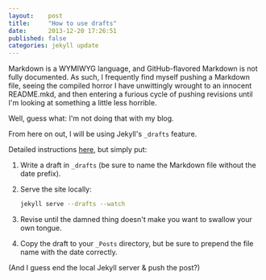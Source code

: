 ```yaml
---
layout:    post
title:     "How to use drafts"
date:      2013-12-20 17:26:51
published: false
categories: jekyll update
---
```


Markdown is a WYMIWYG language, and GitHub-flavored Markdown is not fully documented. As such, I frequently find myself pushing a Markdown file, seeing the compiled horror I have unwittingly wrought to an innocent README.mkd, and then entering a furious cycle of pushing revisions until I'm looking at something a little less horrible.

Well, guess what: I'm not doing that with my blog.

From here on out, I will be using Jekyll's `_drafts` feature.

Detailed instructions [here](http://jekyllrb.com/docs/drafts/), but simply put:

1.	Write a draft in `_drafts` (be sure to name the Markdown file without the date prefix).
2.	Serve the site locally:

	```bash
	jekyll serve --drafts --watch
	```
3.	Revise until the damned thing doesn't make you want to swallow your own tongue.
4.	Copy the draft to your `_Posts` directory, but be sure to prepend the file name with the date correctly.

(And I guess end the local Jekyll server & push the post?)
